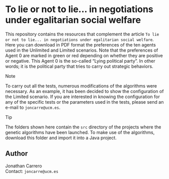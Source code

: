 # To lie or not to lie... in negotiations under egalitarian social welfare

This repository contains the resources that complement the article `To lie or not to lie... in negotiations under egalitarian social welfare`. Here you can download in PDF format the preferences of the ten agents used in the Unlimited and Limited scenarios. Note that the preferences of Agent 0 are marked in green or red depending on whether they are positive or negative. This Agent 0 is the so-called “Lying political party”. In other words; it is the political party that tries to carry out strategic behaviors.

> [!NOTE]
> To carry out all the tests, numerous modifications of the algorithms were necessary. As an example, it has been decided to show the configuration of the Limited scenario. If you are interested in knowing the configuration for any of the specific tests or the parameters used in the tests, please send an e-mail to `joncarre@ucm.es`.


> [!TIP]
> The folders shown here contain the `src` directory of the projects where the genetic algorithms have been launched. To make use of the algorithms, download this folder and import it into a Java project.

## Author

Jonathan Carrero  
Contact: `joncarre@ucm.es`
